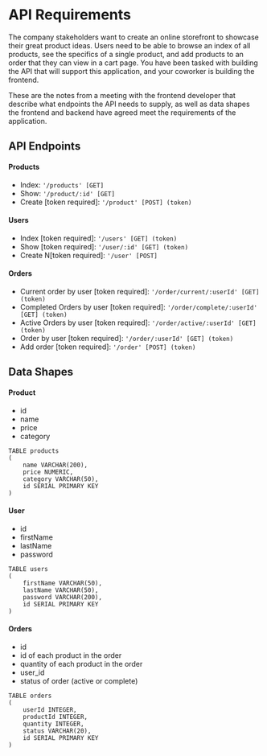 # API Requirements

The company stakeholders want to create an online storefront to showcase their great product ideas. Users need to be able to browse an index of all products, see the specifics of a single product, and add products to an order that they can view in a cart page. You have been tasked with building the API that will support this application, and your coworker is building the frontend.

These are the notes from a meeting with the frontend developer that describe what endpoints the API needs to supply, as well as data shapes the frontend and backend have agreed meet the requirements of the application.

## API Endpoints

#### Products

- Index: `'/products' [GET]`
- Show: `'/product/:id' [GET]`
- Create [token required]: `'/product' [POST] (token)`

#### Users

- Index [token required]: `'/users' [GET] (token)`
- Show [token required]: `'/user/:id' [GET] (token)`
- Create N[token required]: `'/user' [POST]`

#### Orders

- Current order by user [token required]: `'/order/current/:userId' [GET] (token)`
- Completed Orders by user [token required]: `'/order/complete/:userId' [GET] (token)`
- Active Orders by user [token required]: `'/order/active/:userId' [GET] (token)`
- Order by user [token required]: `'/order/:userId' [GET] (token)`
- Add order [token required]: `'/order' [POST] (token)`

## Data Shapes

#### Product

- id
- name
- price
- category

```
TABLE products
(
    name VARCHAR(200),
    price NUMERIC,
    category VARCHAR(50),
    id SERIAL PRIMARY KEY
)
```

#### User

- id
- firstName
- lastName
- password

```
TABLE users
(
    firstName VARCHAR(50),
    lastName VARCHAR(50),
    password VARCHAR(200),
    id SERIAL PRIMARY KEY
)
```

#### Orders

- id
- id of each product in the order
- quantity of each product in the order
- user_id
- status of order (active or complete)

```
TABLE orders
(
    userId INTEGER,
    productId INTEGER,
    quantity INTEGER,
    status VARCHAR(20),
    id SERIAL PRIMARY KEY
)
```
